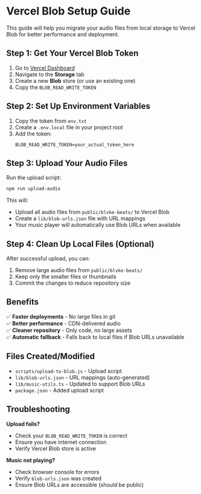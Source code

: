 # Vercel Blob Setup Guide

This guide will help you migrate your audio files from local storage to Vercel Blob for better performance and deployment.

## Step 1: Get Your Vercel Blob Token

1. Go to [Vercel Dashboard](https://vercel.com/dashboard)
2. Navigate to the **Storage** tab
3. Create a new **Blob** store (or use an existing one)
4. Copy the `BLOB_READ_WRITE_TOKEN`

## Step 2: Set Up Environment Variables

1. Copy the token from `env.txt`
2. Create a `.env.local` file in your project root
3. Add the token:
   ```
   BLOB_READ_WRITE_TOKEN=your_actual_token_here
   ```

## Step 3: Upload Your Audio Files

Run the upload script:
```bash
npm run upload-audio
```

This will:
- Upload all audio files from `public/blvke-beats/` to Vercel Blob
- Create a `lib/blob-urls.json` file with URL mappings
- Your music player will automatically use Blob URLs when available

## Step 4: Clean Up Local Files (Optional)

After successful upload, you can:
1. Remove large audio files from `public/blvke-beats/`
2. Keep only the smaller files or thumbnails
3. Commit the changes to reduce repository size

## Benefits

✅ **Faster deployments** - No large files in git  
✅ **Better performance** - CDN-delivered audio  
✅ **Cleaner repository** - Only code, no large assets  
✅ **Automatic fallback** - Falls back to local files if Blob URLs unavailable  

## Files Created/Modified

- `scripts/upload-to-blob.js` - Upload script
- `lib/blob-urls.json` - URL mappings (auto-generated)
- `lib/music-utils.ts` - Updated to support Blob URLs
- `package.json` - Added upload script

## Troubleshooting

**Upload fails?**
- Check your `BLOB_READ_WRITE_TOKEN` is correct
- Ensure you have internet connection
- Verify Vercel Blob store is active

**Music not playing?**
- Check browser console for errors
- Verify `blob-urls.json` was created
- Ensure Blob URLs are accessible (should be public) 